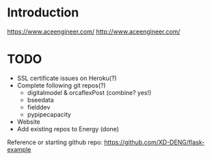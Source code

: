 # Introduction

https://www.aceengineer.com/
http://www.aceengineer.com/

# TODO
- SSL certificate issues on Heroku(?)
- Complete following git repos(?)
    - digitalmodel & orcaflexPost (combine? yes!)
    - bseedata
    - fielddev
    - pypipecapacity
- Website
- Add existing repos to Energy (done)

Reference or starting github repo:
https://github.com/XD-DENG/flask-example
